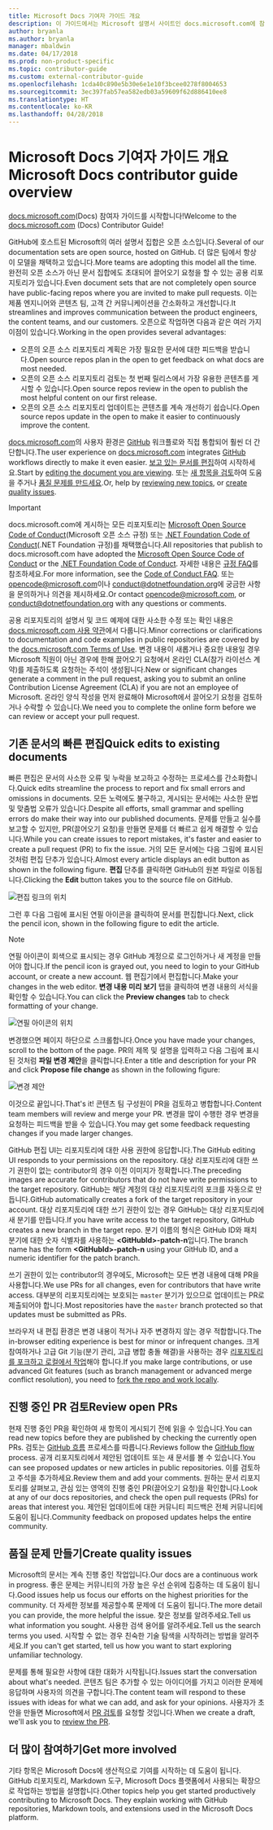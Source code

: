 ```yaml
---
title: Microsoft Docs 기여자 가이드 개요
description: 이 가이드에서는 Microsoft 설명서 사이트인 docs.microsoft.com에 참여할 수 있는 방법에 대해 설명합니다.
author: bryanla
ms.author: bryanla
manager: mbaldwin
ms.date: 04/17/2018
ms.prod: non-product-specific
ms.topic: contributor-guide
ms.custom: external-contributor-guide
ms.openlocfilehash: 1cda40c890e5b30e6e1e10f3bcee0278f8004653
ms.sourcegitcommit: 3ec397fab57ea582edb03a59609f62d886410ee8
ms.translationtype: HT
ms.contentlocale: ko-KR
ms.lasthandoff: 04/28/2018
---
```

# <a name="microsoft-docs-contributor-guide-overview"></a><span data-ttu-id="2537c-103">Microsoft Docs 기여자 가이드 개요</span><span class="sxs-lookup"><span data-stu-id="2537c-103">Microsoft Docs contributor guide overview</span></span>

<span data-ttu-id="2537c-104">[docs.microsoft.com](https://docs.microsoft.com)(Docs) 참여자 가이드를 시작합니다!</span><span class="sxs-lookup"><span data-stu-id="2537c-104">Welcome to the [docs.microsoft.com](https://docs.microsoft.com) (Docs) Contributor Guide!</span></span>

<span data-ttu-id="2537c-105">GitHub에 호스트된 Microsoft의 여러 설명서 집합은 오픈 소스입니다.</span><span class="sxs-lookup"><span data-stu-id="2537c-105">Several of our documentation sets are open source, hosted on GitHub.</span></span> <span data-ttu-id="2537c-106">더 많은 팀에서 항상 이 모델을 채택하고 있습니다.</span><span class="sxs-lookup"><span data-stu-id="2537c-106">More teams are adopting this model all the time.</span></span> <span data-ttu-id="2537c-107">완전히 오픈 소스가 아닌 문서 집합에도 초대되어 끌어오기 요청을 할 수 있는 공용 리포지토리가 있습니다.</span><span class="sxs-lookup"><span data-stu-id="2537c-107">Even document sets that are not completely open source have public-facing repos where you are invited to make pull requests.</span></span> <span data-ttu-id="2537c-108">이는 제품 엔지니어와 콘텐츠 팀, 고객 간 커뮤니케이션을 간소화하고 개선합니다.</span><span class="sxs-lookup"><span data-stu-id="2537c-108">It streamlines and improves communication between the product engineers, the content teams, and our customers.</span></span> <span data-ttu-id="2537c-109">오픈으로 작업하면 다음과 같은 여러 가지 이점이 있습니다.</span><span class="sxs-lookup"><span data-stu-id="2537c-109">Working in the open provides several advantages:</span></span>

- <span data-ttu-id="2537c-110">오픈의 오픈 소스 리포지토리 계획은 가장 필요한 문서에 대한 피드백을 받습니다.</span><span class="sxs-lookup"><span data-stu-id="2537c-110">Open source repos plan in the open to get feedback on what docs are most needed.</span></span>
- <span data-ttu-id="2537c-111">오픈의 오픈 소스 리포지토리 검토는 첫 번째 릴리스에서 가장 유용한 콘텐츠를 게시할 수 있습니다.</span><span class="sxs-lookup"><span data-stu-id="2537c-111">Open source repos review in the open to publish the most helpful content on our first release.</span></span>
- <span data-ttu-id="2537c-112">오픈의 오픈 소스 리포지토리 업데이트는 콘텐츠를 계속 개선하기 쉽습니다.</span><span class="sxs-lookup"><span data-stu-id="2537c-112">Open source repos update in the open to make it easier to continuously improve the content.</span></span>

<span data-ttu-id="2537c-113">[docs.microsoft.com](https://docs.microsoft.com)의 사용자 환경은 [GitHub](https://github.com) 워크플로와 직접 통합되어 훨씬 더 간단합니다.</span><span class="sxs-lookup"><span data-stu-id="2537c-113">The user experience on [docs.microsoft.com](https://docs.microsoft.com) integrates [GitHub](https://github.com) workflows directly to make it even easier.</span></span> <span data-ttu-id="2537c-114">[보고 있는 문서를 편집](#quick-edits-to-existing-documents)하여 시작하세요.</span><span class="sxs-lookup"><span data-stu-id="2537c-114">Start by [editing the document you are viewing](#quick-edits-to-existing-documents).</span></span> <span data-ttu-id="2537c-115">또는 [새 항목을 검토](#review-open-prs)하여 도움을 주거나 [품질 문제를 만드세요](#create-quality-issues).</span><span class="sxs-lookup"><span data-stu-id="2537c-115">Or, help by [reviewing new topics](#review-open-prs), or [create quality issues](#create-quality-issues).</span></span>

> [!IMPORTANT]
> <span data-ttu-id="2537c-116">docs.microsoft.com에 게시하는 모든 리포지토리는 [Microsoft Open Source Code of Conduct](https://opensource.microsoft.com/codeofconduct/)(Microsoft 오픈 소스 규정) 또는 [.NET Foundation Code of Conduct](https://dotnetfoundation.org/code-of-conduct)(.NET Foundation 규정)를 채택했습니다.</span><span class="sxs-lookup"><span data-stu-id="2537c-116">All repositories that publish to docs.microsoft.com have adopted the [Microsoft Open Source Code of Conduct](https://opensource.microsoft.com/codeofconduct/) or the [.NET Foundation Code of Conduct](https://dotnetfoundation.org/code-of-conduct).</span></span> <span data-ttu-id="2537c-117">자세한 내용은 [규정 FAQ](https://opensource.microsoft.com/codeofconduct/faq/)를 참조하세요.</span><span class="sxs-lookup"><span data-stu-id="2537c-117">For more information, see the [Code of Conduct FAQ](https://opensource.microsoft.com/codeofconduct/faq/).</span></span> <span data-ttu-id="2537c-118">또는 [opencode@microsoft.com](mailto:opencode@microsoft.com)이나 [conduct@dotnetfoundation.org](mailto:conduct@dotnetfoundation.org)에 궁금한 사항을 문의하거나 의견을 제시하세요.</span><span class="sxs-lookup"><span data-stu-id="2537c-118">Or contact [opencode@microsoft.com](mailto:opencode@microsoft.com), or [conduct@dotnetfoundation.org](mailto:conduct@dotnetfoundation.org) with any questions or comments.</span></span><br>
>
> <span data-ttu-id="2537c-119">공용 리포지토리의 설명서 및 코드 예제에 대한 사소한 수정 또는 확인 내용은 [docs.microsoft.com 사용 약관](https://docs.microsoft.com/legal/termsofuse)에서 다룹니다.</span><span class="sxs-lookup"><span data-stu-id="2537c-119">Minor corrections or clarifications to documentation and code examples in public repositories are covered by the [docs.microsoft.com Terms of Use](https://docs.microsoft.com/legal/termsofuse).</span></span> <span data-ttu-id="2537c-120">변경 내용이 새롭거나 중요한 내용일 경우 Microsoft 직원이 아닌 경우에 한해 끌어오기 요청에서 온라인 CLA(참가 라이선스 계약)를 제출하도록 요청하는 주석이 생성됩니다.</span><span class="sxs-lookup"><span data-stu-id="2537c-120">New or significant changes generate a comment in the pull request, asking you to submit an online Contribution License Agreement (CLA) if you are not an employee of Microsoft.</span></span> <span data-ttu-id="2537c-121">온라인 양식 작성을 먼저 완료해야 Microsoft에서 끌어오기 요청을 검토하거나 수락할 수 있습니다.</span><span class="sxs-lookup"><span data-stu-id="2537c-121">We need you to complete the online form before we can review or accept your pull request.</span></span>

## <a name="quick-edits-to-existing-documents"></a><span data-ttu-id="2537c-122">기존 문서의 빠른 편집</span><span class="sxs-lookup"><span data-stu-id="2537c-122">Quick edits to existing documents</span></span>

<span data-ttu-id="2537c-123">빠른 편집은 문서의 사소한 오류 및 누락을 보고하고 수정하는 프로세스를 간소화합니다.</span><span class="sxs-lookup"><span data-stu-id="2537c-123">Quick edits streamline the process to report and fix small errors and omissions in documents.</span></span> <span data-ttu-id="2537c-124">모든 노력에도 불구하고, 게시되는 문서에는 사소한 문법 및 맞춤법 오류가 있습니다.</span><span class="sxs-lookup"><span data-stu-id="2537c-124">Despite all efforts, small grammar and spelling errors do make their way into our published documents.</span></span> <span data-ttu-id="2537c-125">문제를 만들고 실수를 보고할 수 있지만, PR(끌어오기 요청)을 만들면 문제를 더 빠르고 쉽게 해결할 수 있습니다.</span><span class="sxs-lookup"><span data-stu-id="2537c-125">While you can create issues to report mistakes, it's faster and easier to create a pull request (PR) to fix the issue.</span></span> <span data-ttu-id="2537c-126">거의 모든 문서에는 다음 그림에 표시된 것처럼 편집 단추가 있습니다.</span><span class="sxs-lookup"><span data-stu-id="2537c-126">Almost every article displays an edit button as shown in the following figure.</span></span> <span data-ttu-id="2537c-127">**편집** 단추를 클릭하면 GitHub의 원본 파일로 이동됩니다.</span><span class="sxs-lookup"><span data-stu-id="2537c-127">Clicking the **Edit** button takes you to the source file on GitHub.</span></span>

![편집 링크의 위치](./media/index/edit-article.png)

<span data-ttu-id="2537c-129">그런 후 다음 그림에 표시된 연필 아이콘을 클릭하여 문서를 편집합니다.</span><span class="sxs-lookup"><span data-stu-id="2537c-129">Next, click the pencil icon, shown in the following figure to edit the article.</span></span>

> [!NOTE]
> <span data-ttu-id="2537c-130">연필 아이콘이 회색으로 표시되는 경우 GitHub 계정으로 로그인하거나 새 계정을 만들어야 합니다.</span><span class="sxs-lookup"><span data-stu-id="2537c-130">If the pencil icon is grayed out, you need to login to your GitHub account, or create a new account.</span></span> <span data-ttu-id="2537c-131">웹 편집기에서 편집합니다.</span><span class="sxs-lookup"><span data-stu-id="2537c-131">Make your changes in the web editor.</span></span> <span data-ttu-id="2537c-132">**변경 내용 미리 보기** 탭을 클릭하여 변경 내용의 서식을 확인할 수 있습니다.</span><span class="sxs-lookup"><span data-stu-id="2537c-132">You can click the **Preview changes** tab to check formatting of your change.</span></span>

![연필 아이콘의 위치](./media/index/editicon.png)

<span data-ttu-id="2537c-134">변경했으면 페이지 하단으로 스크롤합니다.</span><span class="sxs-lookup"><span data-stu-id="2537c-134">Once you have made your changes, scroll to the bottom of the page.</span></span> <span data-ttu-id="2537c-135">PR의 제목 및 설명을 입력하고 다음 그림에 표시된 것처럼 **파일 변경 제안**을 클릭합니다.</span><span class="sxs-lookup"><span data-stu-id="2537c-135">Enter a title and description for your PR and click **Propose file change** as shown in the following figure:</span></span>

![변경 제안](./media/index/submit-pull-request.png)

<span data-ttu-id="2537c-137">이것으로 끝입니다.</span><span class="sxs-lookup"><span data-stu-id="2537c-137">That's it!</span></span> <span data-ttu-id="2537c-138">콘텐츠 팀 구성원이 PR을 검토하고 병합합니다.</span><span class="sxs-lookup"><span data-stu-id="2537c-138">Content team members will review and merge your PR.</span></span> <span data-ttu-id="2537c-139">변경을 많이 수행한 경우 변경을 요청하는 피드백을 받을 수 있습니다.</span><span class="sxs-lookup"><span data-stu-id="2537c-139">You may get some feedback requesting changes if you made larger changes.</span></span>

<span data-ttu-id="2537c-140">GitHub 편집 UI는 리포지토리에 대한 사용 권한에 응답합니다.</span><span class="sxs-lookup"><span data-stu-id="2537c-140">The GitHub editing UI responds to your permissions on the repository.</span></span> <span data-ttu-id="2537c-141">대상 리포지토리에 대한 쓰기 권한이 없는 contributor의 경우 이전 이미지가 정확합니다.</span><span class="sxs-lookup"><span data-stu-id="2537c-141">The preceding images are accurate for contributors that do not have write permissions to the target repository.</span></span> <span data-ttu-id="2537c-142">GitHub는 해당 계정의 대상 리포지토리의 포크를 자동으로 만듭니다.</span><span class="sxs-lookup"><span data-stu-id="2537c-142">GitHub automatically creates a fork of the target repository in your account.</span></span> <span data-ttu-id="2537c-143">대상 리포지토리에 대한 쓰기 권한이 있는 경우 GitHub는 대상 리포지토리에 새 분기를 만듭니다.</span><span class="sxs-lookup"><span data-stu-id="2537c-143">If you have write access to the target repository, GitHub creates a new branch in the target repo.</span></span> <span data-ttu-id="2537c-144">분기 이름의 형식은 GitHub ID와 패치 분기에 대한 숫자 식별자를 사용하는 **\<GitHubId\>-patch-n**입니다.</span><span class="sxs-lookup"><span data-stu-id="2537c-144">The branch name has the form **\<GitHubId\>-patch-n** using your GitHub ID, and a numeric identifier for the patch branch.</span></span>

<span data-ttu-id="2537c-145">쓰기 권한이 있는 contributor의 경우에도, Microsoft는 모든 변경 내용에 대해 PR을 사용합니다.</span><span class="sxs-lookup"><span data-stu-id="2537c-145">We use PRs for all changes, even for contributors that have write access.</span></span> <span data-ttu-id="2537c-146">대부분의 리포지토리에는 보호되는 `master` 분기가 있으므로 업데이트는 PR로 제출되어야 합니다.</span><span class="sxs-lookup"><span data-stu-id="2537c-146">Most repositories have the `master` branch protected so that updates must be submitted as PRs.</span></span>

<span data-ttu-id="2537c-147">브라우저 내 편집 환경은 변경 내용이 적거나 자주 변경하지 않는 경우 적합합니다.</span><span class="sxs-lookup"><span data-stu-id="2537c-147">The in-browser editing experience is best for minor or infrequent changes.</span></span> <span data-ttu-id="2537c-148">크게 참여하거나 고급 Git 기능(분기 관리, 고급 병합 충돌 해결)을 사용하는 경우 [리포지토리를 포크하고 로컬에서 작업](how-to-write-workflows-major.md)해야 합니다.</span><span class="sxs-lookup"><span data-stu-id="2537c-148">If you make large contributions, or use advanced Git features (such as branch management or advanced merge conflict resolution), you need to [fork the repo and work locally](how-to-write-workflows-major.md).</span></span>

## <a name="review-open-prs"></a><span data-ttu-id="2537c-149">진행 중인 PR 검토</span><span class="sxs-lookup"><span data-stu-id="2537c-149">Review open PRs</span></span>

<span data-ttu-id="2537c-150">현재 진행 중인 PR을 확인하여 새 항목이 게시되기 전에 읽을 수 있습니다.</span><span class="sxs-lookup"><span data-stu-id="2537c-150">You can read new topics before they are published by checking the currently open PRs.</span></span> <span data-ttu-id="2537c-151">검토는 [GitHub 흐름](https://guides.github.com/introduction/flow/) 프로세스를 따릅니다.</span><span class="sxs-lookup"><span data-stu-id="2537c-151">Reviews follow the [GitHub flow](https://guides.github.com/introduction/flow/) process.</span></span> <span data-ttu-id="2537c-152">공개 리포지토리에서 제안된 업데이트 또는 새 문서를 볼 수 있습니다.</span><span class="sxs-lookup"><span data-stu-id="2537c-152">You can see proposed updates or new articles in public repositories.</span></span> <span data-ttu-id="2537c-153">이를 검토하고 주석을 추가하세요.</span><span class="sxs-lookup"><span data-stu-id="2537c-153">Review them and add your comments.</span></span> <span data-ttu-id="2537c-154">원하는 문서 리포지토리를 살펴보고, 관심 있는 영역의 진행 중인 PR(끌어오기 요청)을 확인합니다.</span><span class="sxs-lookup"><span data-stu-id="2537c-154">Look at any of our docs repositories, and check the open pull requests (PRs) for areas that interest you.</span></span> <span data-ttu-id="2537c-155">제안된 업데이트에 대한 커뮤니티 피드백은 전체 커뮤니티에 도움이 됩니다.</span><span class="sxs-lookup"><span data-stu-id="2537c-155">Community feedback on proposed updates helps the entire community.</span></span>

## <a name="create-quality-issues"></a><span data-ttu-id="2537c-156">품질 문제 만들기</span><span class="sxs-lookup"><span data-stu-id="2537c-156">Create quality issues</span></span>

<span data-ttu-id="2537c-157">Microsoft의 문서는 계속 진행 중인 작업입니다.</span><span class="sxs-lookup"><span data-stu-id="2537c-157">Our docs are a continuous work in progress.</span></span> <span data-ttu-id="2537c-158">좋은 문제는 커뮤니티의 가장 높은 우선 순위에 집중하는 데 도움이 됩니다.</span><span class="sxs-lookup"><span data-stu-id="2537c-158">Good issues help us focus our efforts on the highest priorities for the community.</span></span> <span data-ttu-id="2537c-159">더 자세한 정보를 제공할수록 문제에 더 도움이 됩니다.</span><span class="sxs-lookup"><span data-stu-id="2537c-159">The more detail you can provide, the more helpful the issue.</span></span> <span data-ttu-id="2537c-160">찾은 정보를 알려주세요.</span><span class="sxs-lookup"><span data-stu-id="2537c-160">Tell us what information you sought.</span></span> <span data-ttu-id="2537c-161">사용한 검색 용어를 알려주세요.</span><span class="sxs-lookup"><span data-stu-id="2537c-161">Tell us the search terms you used.</span></span> <span data-ttu-id="2537c-162">시작할 수 없는 경우 친숙한 기술 탐색을 시작하려는 방법을 알려주세요.</span><span class="sxs-lookup"><span data-stu-id="2537c-162">If you can't get started, tell us how you want to start exploring unfamiliar technology.</span></span>

<span data-ttu-id="2537c-163">문제를 통해 필요한 사항에 대한 대화가 시작됩니다.</span><span class="sxs-lookup"><span data-stu-id="2537c-163">Issues start the conversation about what's needed.</span></span> <span data-ttu-id="2537c-164">콘텐츠 팀은 추가할 수 있는 아이디어를 가지고 이러한 문제에 응답하며 사용자의 의견을 구합니다.</span><span class="sxs-lookup"><span data-stu-id="2537c-164">The content team will respond to these issues with ideas for what we can add, and ask for your opinions.</span></span> <span data-ttu-id="2537c-165">사용자가 초안을 만들면 Microsoft에서 [PR 검토](#review-open-prs)를 요청할 것입니다.</span><span class="sxs-lookup"><span data-stu-id="2537c-165">When we create a draft, we'll ask you to [review the PR](#review-open-prs).</span></span>

## <a name="get-more-involved"></a><span data-ttu-id="2537c-166">더 많이 참여하기</span><span class="sxs-lookup"><span data-stu-id="2537c-166">Get more involved</span></span>

<span data-ttu-id="2537c-167">기타 항목은 Microsoft Docs에 생산적으로 기여를 시작하는 데 도움이 됩니다. GitHub 리포지토리, Markdown 도구, Microsoft Docs 플랫폼에서 사용되는 확장으로 작업하는 방법을 설명합니다.</span><span class="sxs-lookup"><span data-stu-id="2537c-167">Other topics help you get started productively contributing to Microsoft Docs. They explain working with GitHub repositories, Markdown tools, and extensions used in the Microsoft Docs platform.</span></span>
